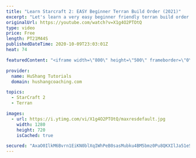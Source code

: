 ```yaml
---
title: "Learn Starcraft 2: EASY Beginner Terran Build Order (2021)"
excerpt: "Let's learn a very easy beginner friendly terran build order for starcraft 2. This is a very powerful but also very easy build order (relatively at least haha) to execute for new players! Hope to learn a lot and enjoy the video!  Learn Starcraft 2: EASY Beginner Terran Build Order (2021) #TerranBuildOrder"
originalUrl: https://youtube.com/watch?v=X1g4O2PTOtQ
type: video
price: Free
length: PT21M44S
publishedDateTime: 2020-10-09T23:03:01Z
heat: 74

featuredContent: "<iframe width=\"800\" height=\"500\" frameborder=\"0\" src=\"https://www.youtube.com/embed/X1g4O2PTOtQ\" allow=\"accelerometer; autoplay; encrypted-media; gyroscope; picture-in-picture\" allowfullscreen></iframe>"

provider:
  name: HuShang Tutorials
  domain: hushangcoaching.com

topics:
  - StarCraft 2
  - Terran

images:
  - url: https://i.ytimg.com/vi/X1g4O2PTOtQ/maxresdefault.jpg
    width: 1280
    height: 720
    isCached: true

secured: "AxaO0IlkM6Bvrn1EiKN0blXqIWhPeB0sasMubku4BM5bmz0Pu8QKXIlJa51eSRTPop5XHCxWaXnQ68Enf+Ucvh4eWjaHIATG5cAGaFikeX/LW6uNOKT1mlzB/m3ZNzwRcv/JeT67HC4wFEwru7ydkNM5j8yuY75BXc+jIL0as2qhlZoj/RbSWM5bQFpky5DxjQWfuFM3k2doazQRVmPRYv0FJ6+U2iRMX6ZvMu0VSZPoR9XXHe2+cNS8bUXhCIC21AfdTyq0xhNYOB0/OxrdeGuxRk2pdiyGLTC+ylbLa85HEx7XtGy4A7KIAt0Wbe0wRetgNd04g72Ox8YZ4CDd/LxMX5ZUioKDUWCs33M6IWlHJLmRpBhMfM4pi6mY9uOfO6Vsm6xuClzNLLktUrrF+bFGGWDKtXHxLtw+tjteai8=;kuwx5QEZFTwdcDncK2p6BA=="
---
```


